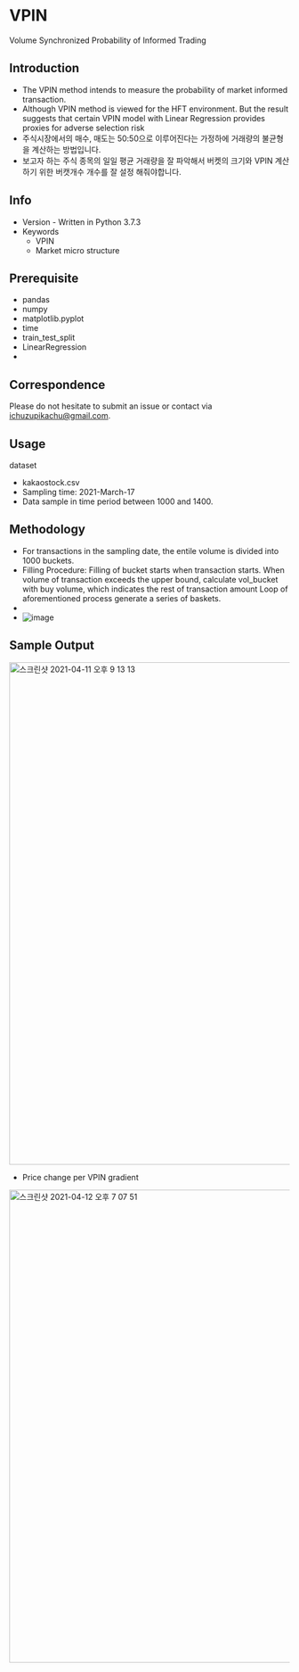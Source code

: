 # VPIN
Volume Synchronized Probability of Informed Trading

## Introduction
-  The VPIN method intends to measure the probability of market informed transaction.
-  Although VPIN method is viewed for the HFT environment. But the result suggests that certain VPIN model with Linear Regression provides proxies for adverse selection risk 
- 주식시장에서의 매수, 매도는 50:50으로 이루어진다는 가정하에 거래량의 불균형을 계산하는 방법입니다.
- 보고자 하는 주식 종목의 일일 평균 거래량을 잘 파악해서 버켓의 크기와 VPIN 계산하기 위한 버캣개수 개수를 잘 설정 해줘야합니다.


## Info
- Version - Written in Python 3.7.3
- Keywords
  - VPIN
  - Market micro structure
  
## Prerequisite
- pandas
- numpy 
- matplotlib.pyplot
- time
- train_test_split
- LinearRegression
- 
## Correspondence
Please do not hesitate to submit an issue or contact via ichuzupikachu@gmail.com.

## Usage
dataset
- kakaostock.csv
- Sampling time: 2021-March-17
- Data sample in time period between 1000 and 1400.

## Methodology
- For transactions in the sampling date, the entile volume is divided into 1000 buckets.
- Filling Procedure: Filling of bucket starts when transaction starts. When volume of transaction exceeds the upper bound, calculate vol_bucket with buy volume, which indicates the rest of transaction amount Loop of aforementioned process generate a series of baskets.
- 
- ![image](https://user-images.githubusercontent.com/42399580/114347964-cfe69580-9ba0-11eb-903b-23a6ee1427d0.png)

## Sample Output
<img width="901" alt="스크린샷 2021-04-11 오후 9 13 13" src="https://user-images.githubusercontent.com/42399580/114303916-69fbfe80-9b0b-11eb-9045-138efcd0de1d.png">


- Price change per VPIN gradient
<img width="848" alt="스크린샷 2021-04-12 오후 7 07 51" src="https://user-images.githubusercontent.com/42399580/114378159-65465180-9bc2-11eb-893c-c9b1b450c4e5.png">

